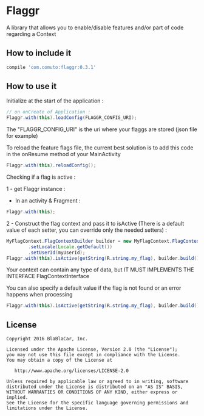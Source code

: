 # Flaggr

A library that allows you to enable/disable features and/or part of code regarding a Context

## How to include it

```groovy
compile 'com.comuto:flaggr:0.3.1'
```

## How to use it 

Initialize at the start of the application :

```java
// on onCreate of Application :
Flaggr.with(this).loadConfig(FLAGGR_CONFIG_URI);
```

The "FLAGGR_CONFIG_URI" is the uri where your flaggs are stored (json file for example)

To reload the feature flags file, the current best solution is to add this code in the onResume method of your MainActivity
```java
Flaggr.with(this).reloadConfig();
```

Checking if a flag is active :

1 - get Flaggr instance :

  * In an activity & Fragment :
```java
Flaggr.with(this);
```

2 - Construct the flag context and pass it to isActive (There is a default value of each setter, you can override only the needed setters) : 
```java
MyFlagContext.FlagContextBuilder builder = new MyFlagContext.FlagContextBuilder()
        .setLocale(Locale.getDefault())
        .setUserId(myUserId);
Flaggr.with(this).isActive(getString(R.string.my_flag), builder.build());
```
Your context can contain any type of data, but IT MUST IMPLEMENTS THE INTERFACE FlagContextInterface

You can also specify a default value if the flag is not found or an error happens when processing
```java
Flaggr.with(this).isActive(getString(R.string.my_flag), builder.build(), true);
```

## License
```
Copyright 2016 BlaBlaCar, Inc.

Licensed under the Apache License, Version 2.0 (the "License");
you may not use this file except in compliance with the License.
You may obtain a copy of the License at

   http://www.apache.org/licenses/LICENSE-2.0

Unless required by applicable law or agreed to in writing, software
distributed under the License is distributed on an "AS IS" BASIS,
WITHOUT WARRANTIES OR CONDITIONS OF ANY KIND, either express or implied.
See the License for the specific language governing permissions and
limitations under the License.
```




